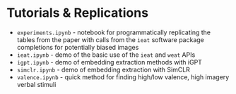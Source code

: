 # Tutorials & Replications

- `experiments.ipynb` - notebook for programmatically replicating the tables from the paper with calls from the `ieat` 
software package
completions for potentially biased images  
- `ieat.ipynb` - demo of the basic use of the `ieat` and `weat` APIs
- `igpt.ipynb` - demo of embedding extraction methods with iGPT
- `simclr.ipynb` - demo of embedding extraction with SimCLR
- `valence.ipynb` - quick method for finding high/low valence, high imagery verbal stimuli